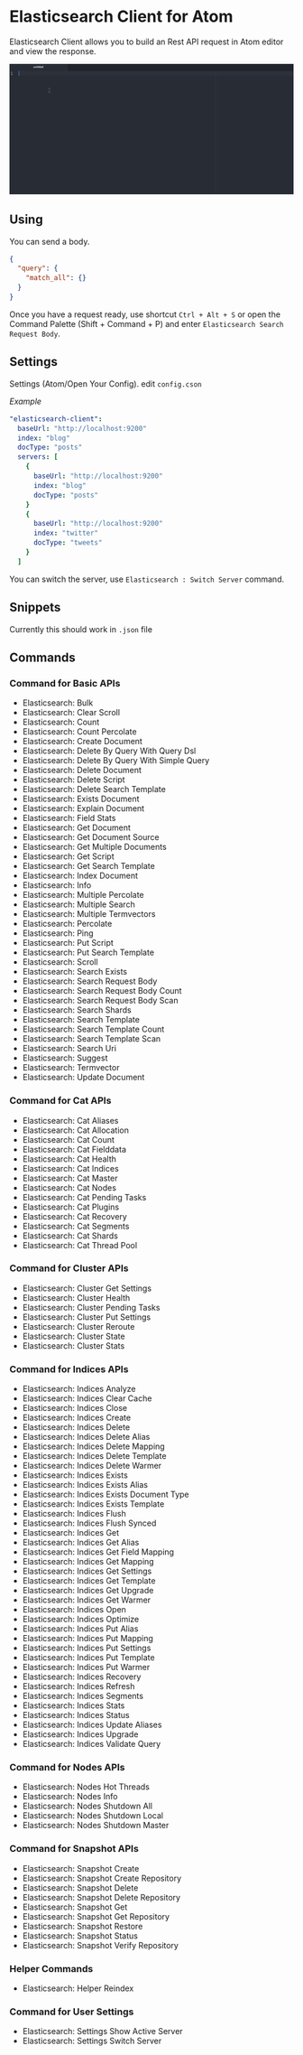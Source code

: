 # Elasticsearch Client for Atom

Elasticsearch Client allows you to build an Rest API request in Atom editor and view the response.

![overview](https://raw.githubusercontent.com/KunihikoKido/atom-elasticsearch-client/master/overview.gif)

## Using
You can send a body.

```json
{
  "query": {
    "match_all": {}
  }
}
```

Once you have a request ready, use shortcut ``Ctrl + Alt + S`` or open the Command Palette (Shift + Command + P) and enter ``Elasticsearch Search Request Body``.

## Settings
Settings (Atom/Open Your Config). edit ``config.cson``

*Example*
```yaml
"elasticsearch-client":
  baseUrl: "http://localhost:9200"
  index: "blog"
  docType: "posts"
  servers: [
    {
      baseUrl: "http://localhost:9200"
      index: "blog"
      docType: "posts"
    }
    {
      baseUrl: "http://localhost:9200"
      index: "twitter"
      docType: "tweets"
    }
  ]
```

You can switch the server, use ``Elasticsearch : Switch Server`` command.

## Snippets
Currently this should work in ``.json`` file

## Commands

### Command for Basic APIs

* Elasticsearch: Bulk
* Elasticsearch: Clear Scroll
* Elasticsearch: Count
* Elasticsearch: Count Percolate
* Elasticsearch: Create Document
* Elasticsearch: Delete By Query With Query Dsl
* Elasticsearch: Delete By Query With Simple Query
* Elasticsearch: Delete Document
* Elasticsearch: Delete Script
* Elasticsearch: Delete Search Template
* Elasticsearch: Exists Document
* Elasticsearch: Explain Document
* Elasticsearch: Field Stats
* Elasticsearch: Get Document
* Elasticsearch: Get Document Source
* Elasticsearch: Get Multiple Documents
* Elasticsearch: Get Script
* Elasticsearch: Get Search Template
* Elasticsearch: Index Document
* Elasticsearch: Info
* Elasticsearch: Multiple Percolate
* Elasticsearch: Multiple Search
* Elasticsearch: Multiple Termvectors
* Elasticsearch: Percolate
* Elasticsearch: Ping
* Elasticsearch: Put Script
* Elasticsearch: Put Search Template
* Elasticsearch: Scroll
* Elasticsearch: Search Exists
* Elasticsearch: Search Request Body
* Elasticsearch: Search Request Body Count
* Elasticsearch: Search Request Body Scan
* Elasticsearch: Search Shards
* Elasticsearch: Search Template
* Elasticsearch: Search Template Count
* Elasticsearch: Search Template Scan
* Elasticsearch: Search Uri
* Elasticsearch: Suggest
* Elasticsearch: Termvector
* Elasticsearch: Update Document

### Command for Cat APIs

* Elasticsearch: Cat Aliases
* Elasticsearch: Cat Allocation
* Elasticsearch: Cat Count
* Elasticsearch: Cat Fielddata
* Elasticsearch: Cat Health
* Elasticsearch: Cat Indices
* Elasticsearch: Cat Master
* Elasticsearch: Cat Nodes
* Elasticsearch: Cat Pending Tasks
* Elasticsearch: Cat Plugins
* Elasticsearch: Cat Recovery
* Elasticsearch: Cat Segments
* Elasticsearch: Cat Shards
* Elasticsearch: Cat Thread Pool

### Command for Cluster APIs

* Elasticsearch: Cluster Get Settings
* Elasticsearch: Cluster Health
* Elasticsearch: Cluster Pending Tasks
* Elasticsearch: Cluster Put Settings
* Elasticsearch: Cluster Reroute
* Elasticsearch: Cluster State
* Elasticsearch: Cluster Stats

### Command for Indices APIs

* Elasticsearch: Indices Analyze
* Elasticsearch: Indices Clear Cache
* Elasticsearch: Indices Close
* Elasticsearch: Indices Create
* Elasticsearch: Indices Delete
* Elasticsearch: Indices Delete Alias
* Elasticsearch: Indices Delete Mapping
* Elasticsearch: Indices Delete Template
* Elasticsearch: Indices Delete Warmer
* Elasticsearch: Indices Exists
* Elasticsearch: Indices Exists Alias
* Elasticsearch: Indices Exists Document Type
* Elasticsearch: Indices Exists Template
* Elasticsearch: Indices Flush
* Elasticsearch: Indices Flush Synced
* Elasticsearch: Indices Get
* Elasticsearch: Indices Get Alias
* Elasticsearch: Indices Get Field Mapping
* Elasticsearch: Indices Get Mapping
* Elasticsearch: Indices Get Settings
* Elasticsearch: Indices Get Template
* Elasticsearch: Indices Get Upgrade
* Elasticsearch: Indices Get Warmer
* Elasticsearch: Indices Open
* Elasticsearch: Indices Optimize
* Elasticsearch: Indices Put Alias
* Elasticsearch: Indices Put Mapping
* Elasticsearch: Indices Put Settings
* Elasticsearch: Indices Put Template
* Elasticsearch: Indices Put Warmer
* Elasticsearch: Indices Recovery
* Elasticsearch: Indices Refresh
* Elasticsearch: Indices Segments
* Elasticsearch: Indices Stats
* Elasticsearch: Indices Status
* Elasticsearch: Indices Update Aliases
* Elasticsearch: Indices Upgrade
* Elasticsearch: Indices Validate Query

### Command for Nodes APIs

* Elasticsearch: Nodes Hot Threads
* Elasticsearch: Nodes Info
* Elasticsearch: Nodes Shutdown All
* Elasticsearch: Nodes Shutdown Local
* Elasticsearch: Nodes Shutdown Master

### Command for Snapshot APIs

* Elasticsearch: Snapshot Create
* Elasticsearch: Snapshot Create Repository
* Elasticsearch: Snapshot Delete
* Elasticsearch: Snapshot Delete Repository
* Elasticsearch: Snapshot Get
* Elasticsearch: Snapshot Get Repository
* Elasticsearch: Snapshot Restore
* Elasticsearch: Snapshot Status
* Elasticsearch: Snapshot Verify Repository

### Helper Commands

* Elasticsearch: Helper Reindex

### Command for User Settings

* Elasticsearch: Settings Show Active Server
* Elasticsearch: Settings Switch Server
